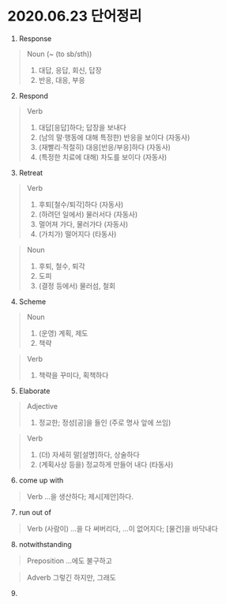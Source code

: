 2020.06.23 단어정리
===================
1. Response
> Noun (~ (to sb/sth))
> 1) 대답, 응답, 회신, 답장
> 2) 반응, 대응, 부응

2. Respond
> Verb
> 1) 대답[응답]하다; 답장을 보내다
> 2) (남의 말·행동에 대해 특정한) 반응을 보이다 (자동사)
> 3) (재빨리·적절히) 대응[반응/부응]하다 (자동사)
> 4) (특정한 치료에 대해) 차도를 보이다 (자동사)

3. Retreat
> Verb
> 1) 후퇴[철수/퇴각]하다 (자동사)
> 2) (하려던 일에서) 물러서다 (자동사)
> 3) 멀어져 가다, 물러가다 (자동사)
> 4) (가치가) 떨어지다 (타동사)  

> Noun
> 1) 후퇴, 철수, 퇴각
> 2) 도피
> 3) (결정 등에서) 물러섬, 철회

4. Scheme
> Noun
> 1) (운영) 계획, 제도
> 2) 책략  

> Verb
> 1) 책략을 꾸미다, 획책하다

5. Elaborate
> Adjective
> 1) 정교한; 정성[공]을 들인  (주로 명사 앞에 쓰임)  

> Verb
> 1) (더) 자세히 말[설명]하다, 상술하다
> 2) (계획사상 등을) 정교하게 만들어 내다 (타동사)  

6. come up with
> Verb
> …을 생산하다; 제시[제안]하다.

7. run out of 
> Verb
> (사람이) …을 다 써버리다, …이 없어지다; [물건]을 바닥내다

8. notwithstanding
> Preposition
> …에도 불구하고  

> Adverb
> 그렇긴 하지만, 그래도

9. 
